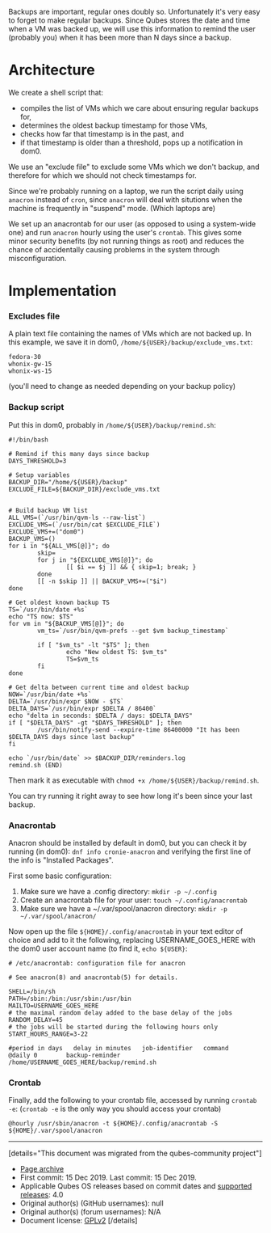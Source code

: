 Backups are important, regular ones doubly so. Unfortunately it's very easy to forget to make regular backups. Since Qubes stores the date and time when a VM was backed up, we will use this information to remind the user (probably you) when it has been more than N days since a backup.

# Architecture

We create a shell script that:

- compiles the list of VMs which we care about ensuring regular backups for,
- determines the oldest backup timestamp for those VMs,
- checks how far that timestamp is in the past, and
- if that timestamp is older than a threshold, pops up a notification in dom0.

We use an "exclude file" to exclude some VMs which we don't backup, and therefore for which we should not check timestamps for.

Since we're probably running on a laptop, we run the script daily using `anacron` instead of `cron`, since `anacron` will deal with situtions when the machine is frequently in "suspend" mode. (Which laptops are)

We set up an anacrontab for our user (as opposed to using a system-wide one) and run `anacron` hourly using the user's `crontab`. This gives some minor security benefits (by not running things as root) and reduces the chance of accidentally causing problems in the system through misconfiguration.

# Implementation

### Excludes file

A plain text file containing the names of VMs which are not backed up. In this example, we save it in dom0, `/home/${USER}/backup/exclude_vms.txt`:

```
fedora-30
whonix-gw-15
whonix-ws-15
```

(you'll need to change as needed depending on your backup policy)

### Backup script

Put this in dom0, probably in `/home/${USER}/backup/remind.sh`:

```
#!/bin/bash

# Remind if this many days since backup
DAYS_THRESHOLD=3

# Setup variables
BACKUP_DIR="/home/${USER}/backup"
EXCLUDE_FILE=${BACKUP_DIR}/exclude_vms.txt


# Build backup VM list
ALL_VMS=(`/usr/bin/qvm-ls --raw-list`)
EXCLUDE_VMS=(`/usr/bin/cat $EXCLUDE_FILE`)
EXCLUDE_VMS+=("dom0")
BACKUP_VMS=()
for i in "${ALL_VMS[@]}"; do
        skip=
        for j in "${EXCLUDE_VMS[@]}"; do
                [[ $i == $j ]] && { skip=1; break; }
        done
        [[ -n $skip ]] || BACKUP_VMS+=("$i")
done

# Get oldest known backup TS
TS=`/usr/bin/date +%s`
echo "TS now: $TS"
for vm in "${BACKUP_VMS[@]}"; do
        vm_ts=`/usr/bin/qvm-prefs --get $vm backup_timestamp`
        
        if [ "$vm_ts" -lt "$TS" ]; then
                echo "New oldest TS: $vm_ts"
                TS=$vm_ts
        fi
done

# Get delta between current time and oldest backup
NOW=`/usr/bin/date +%s`
DELTA=`/usr/bin/expr $NOW - $TS`
DELTA_DAYS=`/usr/bin/expr $DELTA / 86400`
echo "delta in seconds: $DELTA / days: $DELTA_DAYS"
if [ "$DELTA_DAYS" -gt "$DAYS_THRESHOLD" ]; then
        /usr/bin/notify-send --expire-time 86400000 "It has been $DELTA_DAYS days since last backup"
fi

echo `/usr/bin/date` >> $BACKUP_DIR/reminders.log
remind.sh (END)
```

Then mark it as executable with `chmod +x /home/${USER}/backup/remind.sh`.

You can try running it right away to see how long it's been since your last backup.

### Anacrontab

Anacron should be installed by default in dom0, but you can check it by running (in dom0): `dnf info cronie-anacron` and verifying the first line of the info is "Installed Packages".

First some basic configuration:

1.  Make sure we have a .config directory: `mkdir -p ~/.config`
2.  Create an anacrontab file for your user: `touch ~/.config/anacrontab`
3.  Make sure we have a \~/.var/spool/anacron directory: `mkdir -p ~/.var/spool/anacron/`

Now open up the file `${HOME}/.config/anacrontab` in your text editor of choice and add to it the following, replacing USERNAME_GOES_HERE with the dom0 user account name (to find it, `echo ${USER}`:

```
# /etc/anacrontab: configuration file for anacron

# See anacron(8) and anacrontab(5) for details.

SHELL=/bin/sh
PATH=/sbin:/bin:/usr/sbin:/usr/bin
MAILTO=USERNAME_GOES_HERE
# the maximal random delay added to the base delay of the jobs
RANDOM_DELAY=45
# the jobs will be started during the following hours only
START_HOURS_RANGE=3-22

#period in days   delay in minutes   job-identifier   command
@daily 0        backup-reminder /home/USERNAME_GOES_HERE/backup/remind.sh
```

### Crontab

Finally, add the following to your crontab file, accessed by running `crontab -e`: (`crontab -e` is the only way you should access your crontab)

```
@hourly /usr/sbin/anacron -t ${HOME}/.config/anacrontab -S ${HOME}/.var/spool/anacron
```

------------------------------------------------------------------------

[details="This document was migrated from the qubes-community project"]
- [Page archive](https://github.com/Qubes-Community/Contents/blob/master/docs/system/backup-reminders.md)
- First commit: 15 Dec 2019. Last commit: 15 Dec 2019.
- Applicable Qubes OS releases based on commit dates and [supported releases](https://www.qubes-os.org/doc/supported-releases/): 4.0
- Original author(s) (GitHub usernames): null
- Original author(s) (forum usernames): N/A
- Document license: [GPLv2](https://www.gnu.org/licenses/old-licenses/gpl-2.0.html)
[/details]

<div data-theme-toc="true"> </div>